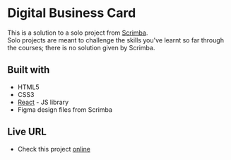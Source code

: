 # Digital Business Card

This is a solution to a solo project from [Scrimba](https://www.scrimba.com).<br/>
Solo projects are meant to challenge the skills you've learnt so far through the courses; there is no solution given by Scrimba.

## Built with

- HTML5
- CSS3
- [React](https://reactjs.org/) - JS library
- Figma design files from Scrimba

## Live URL

- Check this project [online](https://digital-business-card-alfo-code.netlify.app/)
 
